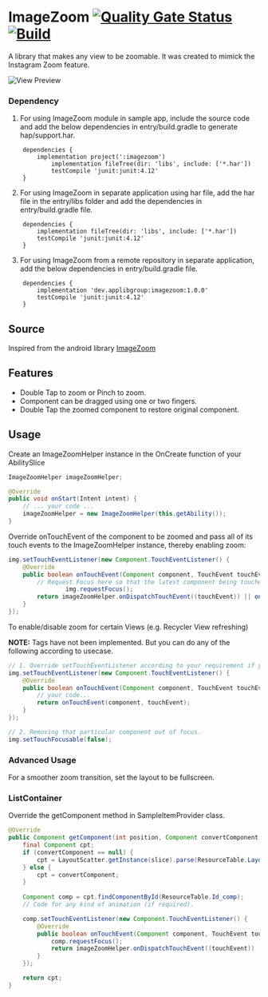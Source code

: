 # ImageZoom [![Quality Gate Status](https://sonarcloud.io/api/project_badges/measure?project=applibgroup_Imagezoom&metric=alert_status)](https://sonarcloud.io/dashboard?id=applibgroup_Imagezoom) [![Build](https://github.com/applibgroup/Imagezoom/actions/workflows/main.yml/badge.svg)](https://github.com/applibgroup/Imagezoom/actions/workflows/main.yml)
A library that makes any view to be zoomable.
It was created to mimick the Instagram Zoom feature.

![View Preview](https://github.com/okaybroda/ImageZoom/blob/master/Demo.gif?raw=true)

### Dependency
1. For using ImageZoom module in sample app, include the source code and add the below dependencies in entry/build.gradle to generate hap/support.har.
```
	dependencies {
		implementation project(':imagezoom')
        	implementation fileTree(dir: 'libs', include: ['*.har'])
        	testCompile 'junit:junit:4.12'
	}
```
2. For using ImageZoom in separate application using har file, add the har file in the entry/libs folder and add the dependencies in entry/build.gradle file.
```
	dependencies {
		implementation fileTree(dir: 'libs', include: ['*.har'])
		testCompile 'junit:junit:4.12'
	}

```
3. For using ImageZoom from a remote repository in separate application, add the below dependencies in entry/build.gradle file.
```
	dependencies {
		implementation 'dev.applibgroup:imagezoom:1.0.0'
		testCompile 'junit:junit:4.12'
	}
```
## Source
Inspired from the android library [ImageZoom](https://github.com/okaybroda/ImageZoom)
## Features
* Double Tap to zoom or Pinch to zoom.
* Component can be dragged using one or two fingers.
* Double Tap the zoomed component to restore original component.

## Usage
Create an ImageZoomHelper instance in the OnCreate function of your AbilitySlice
```java
ImageZoomHelper imageZoomHelper;

@Override
public void onStart(Intent intent) {
	// ... your code ...
	imageZoomHelper = new ImageZoomHelper(this.getAbility());
}
```
Override onTouchEvent of the component to be zoomed and pass all of its touch events to the ImageZoomHelper instance, thereby enabling zoom:
```java
img.setTouchEventListener(new Component.TouchEventListener() {
	@Override
	public boolean onTouchEvent(Component component, TouchEvent touchEvent) {
		// Request Focus here so that the latest component being touched is having the focus
                img.requestFocus();
		return imageZoomHelper.onDispatchTouchEvent((touchEvent)) || onTouchEvent(component, touchEvent);
	}
});
```
To enable/disable zoom for certain Views (e.g. Recycler View refreshing)

**NOTE:** Tags have not been implemented. But you can do any of the following according to usecase.

```java
// 1. Override setTouchEventListener according to your requirement if you want to disable zoom.
img.setTouchEventListener(new Component.TouchEventListener() {
	@Override
	public boolean onTouchEvent(Component component, TouchEvent touchEvent) {
		// your code...
		return onTouchEvent(component, touchEvent);
	}
});

// 2. Removing that particular component out of focus.
img.setTouchFocusable(false);
```
### Advanced Usage
For a smoother zoom transition, set the layout to be fullscreen.
### ListContainer
Override the getComponent method in SampleItemProvider class.
```java
@Override
public Component getComponent(int position, Component convertComponent, ComponentContainer componentContainer) {
	final Component cpt;
	if (convertComponent == null) {
		cpt = LayoutScatter.getInstance(slice).parse(ResourceTable.Layout_item_sample, null, false);
	} else {
		cpt = convertComponent;
	}
	
	Component comp = cpt.findComponentById(ResourceTable.Id_comp);
	// Code for any kind of animation (if required).

	comp.setTouchEventListener(new Component.TouchEventListener() {
		@Override
		public boolean onTouchEvent(Component component, TouchEvent touchEvent) {
			comp.requestFocus();
			return imageZoomHelper.onDispatchTouchEvent((touchEvent)) || onTouchEvent(component, touchEvent);
		}
	});

	return cpt;
}
```
